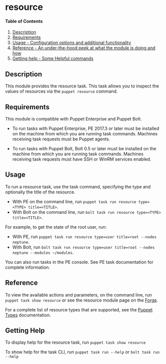 
# resource

#### Table of Contents

1. [Description](#description)
2. [Requirements](#requirements)
3. [Usage - Configuration options and additional functionality](#usage)
4. [Reference - An under-the-hood peek at what the module is doing and how](#reference)
5. [Getting help - Some Helpful commands](#getting-help)

## Description

This module provides the resource task. This task allows you to inspect the values of resources via the `puppet resource` command.

## Requirements
This module is compatible with Puppet Enterprise and Puppet Bolt.

* To run tasks with Puppet Enterprise, PE 2017.3 or later must be installed on the machine from which you are running task commands. Machines receiving task requests must be Puppet agents.

* To run tasks with Puppet Bolt, Bolt 0.5 or later must be installed on the machine from which you are running task commands. Machines receiving task requests must have SSH or WinRM services enabled.

## Usage

To run a resource task, use the task command, specifying the type and optionally the title of the resource.

* With PE on the command line, run `puppet task run resource type=<TYPE> title=<TITLE>`.
* With Bolt on the command line, run `bolt task run resource type=<TYPE> title=<TITLE>`.

For example, to get the state of the root user, run:

* With PE, run `puppet task run resource type=user title=root --nodes neptune`.
* With Bolt, run `bolt task run resource type=user title=root --nodes neptune --modules ~/modules`.

You can also run tasks in the PE console. See PE task documentation for complete information.

## Reference

To view the available actions and parameters, on the command line, run `puppet task show resource` or see the resource module page on the [Forge](https://forge.puppet.com/puppetlabs/resource/tasks).

For a complete list of resource types that are supported, see the [Puppet Types](https://docs.puppet.com/puppet/latest/type.html) documentation.

## Getting Help

To display help for the resource task, run `puppet task show resource`

To show help for the task CLI, run `puppet task run --help` or `bolt task run --help`
